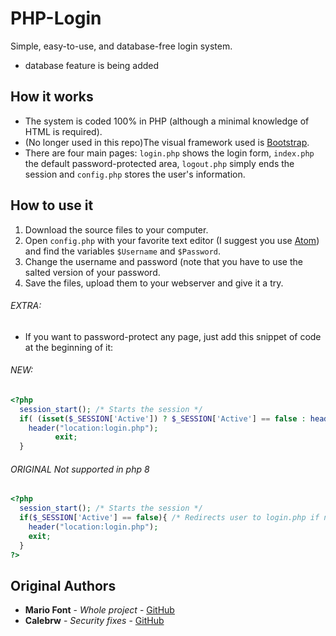 # PHP-Login

Simple, easy-to-use, and database-free login system.
* database feature is being added
## How it works

* The system is coded 100% in PHP (although a minimal knowledge of HTML is required).
* (No longer used in this repo)The visual framework used is [Bootstrap](http://getbootstrap.com).
* There are four main pages: `login.php` shows the login form, `index.php` the default password-protected area, `logout.php` simply ends the session and `config.php` stores the user's information.

## How to use it

1. Download the source files to your computer.
2. Open `config.php` with your favorite text editor (I suggest you use [Atom](https://atom.io)) and find the variables `$Username` and `$Password`.
3. Change the username and password (note that you have to use the salted version of your password.
4. Save the files, upload them to your webserver and give it a try.

###### EXTRA:

* If you want to password-protect any page, just add this snippet of code at the beginning of it:
###### NEW:
```php
<?php
  session_start(); /* Starts the session */
  if( (isset($_SESSION['Active']) ? $_SESSION['Active'] == false : header("location:login.php") )){ /* Redirects user to Login.php if not logged in */
    header("location:login.php");
          exit;
  }

```
###### ORIGINAL Not supported in php 8
```php
<?php
  session_start(); /* Starts the session */
  if($_SESSION['Active'] == false){ /* Redirects user to login.php if not logged in */
    header("location:login.php");
    exit;
  }
?>
```

## Original Authors

* **Mario Font** - *Whole project* - [GitHub](https://github.com/mariofont)
* **Calebrw** - *Security fixes* - [GitHub](https://github.com/Calebrw)
